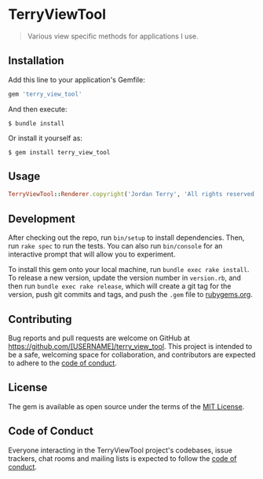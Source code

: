 # TerryViewTool

>Various view specific methods for applications I use.

## Installation

Add this line to your application's Gemfile:

```ruby
gem 'terry_view_tool'
```

And then execute:

    $ bundle install

Or install it yourself as:

    $ gem install terry_view_tool

## Usage

```ruby
TerryViewTool::Renderer.copyright('Jordan Terry', 'All rights reserved')
```

## Development

After checking out the repo, run `bin/setup` to install dependencies. Then, run `rake spec` to run the tests. You can also run `bin/console` for an interactive prompt that will allow you to experiment.

To install this gem onto your local machine, run `bundle exec rake install`. To release a new version, update the version number in `version.rb`, and then run `bundle exec rake release`, which will create a git tag for the version, push git commits and tags, and push the `.gem` file to [rubygems.org](https://rubygems.org).

## Contributing

Bug reports and pull requests are welcome on GitHub at https://github.com/[USERNAME]/terry_view_tool. This project is intended to be a safe, welcoming space for collaboration, and contributors are expected to adhere to the [code of conduct](https://github.com/[USERNAME]/terry_view_tool/blob/master/CODE_OF_CONDUCT.md).


## License

The gem is available as open source under the terms of the [MIT License](https://opensource.org/licenses/MIT).

## Code of Conduct

Everyone interacting in the TerryViewTool project's codebases, issue trackers, chat rooms and mailing lists is expected to follow the [code of conduct](https://github.com/[USERNAME]/terry_view_tool/blob/master/CODE_OF_CONDUCT.md).

